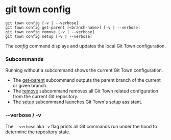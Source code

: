 # git town config

```command-summary
git town config [-v | --verbose]
git town config get-parent [<branch-name>] [-v | --verbose]
git town config remove [-v | --verbose]
git town config setup [-v | --verbose]
```

The _config_ command displays and updates the local Git Town configuration.

### Subcommands

Running without a subcommand shows the current Git Town configuration.

- The [get-parent](config-get-parent.md) subcommand outputs the parent branch of
  the current or given branch.
- The [remove](config-remove.md) subcommand removes all Git Town related
  configuration from the current Git repository.
- The [setup](config-setup.md) subcommand launches Git Town's setup assistant.

### --verbose / -v

The `--verbose` aka `-v` flag prints all Git commands run under the hood to
determine the repository state.
